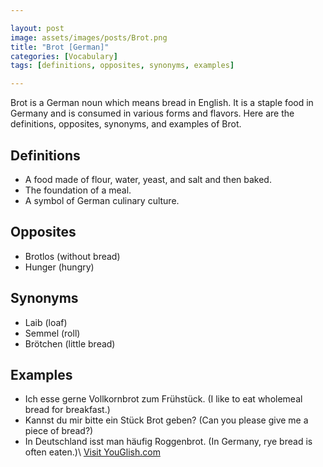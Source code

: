 ```yaml
---

layout: post
image: assets/images/posts/Brot.png
title: "Brot [German]"
categories: [Vocabulary]
tags: [definitions, opposites, synonyms, examples]

---
```


Brot is a German noun which means bread in English. It is a staple food in Germany and is consumed in various forms and flavors. Here are the definitions, opposites, synonyms, and examples of Brot.

## Definitions

- A food made of flour, water, yeast, and salt and then baked.
- The foundation of a meal.
- A symbol of German culinary culture.

## Opposites

- Brotlos (without bread)
- Hunger (hungry)

## Synonyms

- Laib (loaf)
- Semmel (roll)
- Brötchen (little bread)

## Examples

- Ich esse gerne Vollkornbrot zum Frühstück. (I like to eat wholemeal bread for breakfast.)
- Kannst du mir bitte ein Stück Brot geben? (Can you please give me a piece of bread?)
- In Deutschland isst man häufig Roggenbrot. (In Germany, rye bread is often eaten.)\ <a id="yg-widget-0" class="youglish-widget" data-query="Brot" data-lang="german" data-components="8412" data-auto-start="0" data-bkg-color="theme_light" data-title="How%20to%20pronounce%20Brot%20in%20German"  rel="nofollow" href="https://youglish.com">Visit YouGlish.com</a><script async src="https://youglish.com/public/emb/widget.js" charset="utf-8"></script>